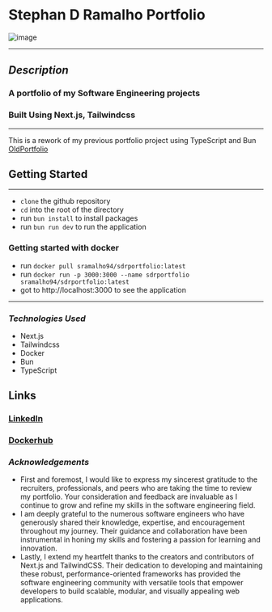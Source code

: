 # Stephan D Ramalho Portfolio

![image](https://i.imgur.com/ToRBcz1.jpg)

---

## **_Description_**

### A portfolio of my Software Engineering projects

### Built Using Next.js, Tailwindcss

---

This is a rework of my previous portfolio project using TypeScript and Bun
[OldPortfolio](https://github.com/sramalho94/portfolio_2023)

## Getting Started

---

- `clone` the github repository
- `cd` into the root of the directory
- run `bun install` to install packages
- run `bun run dev` to run the application

### Getting started with docker

- run `docker pull sramalho94/sdrportfolio:latest`
- run `docker run -p 3000:3000 --name sdrportfolio sramalho94/sdrportfolio:latest`
- got to http://localhost:3000 to see the application

---

### **_*Technologies Used*_**

- Next.js
- Tailwindcss
- Docker
- Bun
- TypeScript

## Links

### [LinkedIn](http://www.linkedin.com/in/stephan-ramalho)

### [Dockerhub](https://hub.docker.com/r/sramalho94/sdrportfolio)

### **_Acknowledgements_**

- First and foremost, I would like to express my sincerest gratitude to the recruiters, professionals, and peers who are taking the time to review my portfolio. Your consideration and feedback are invaluable as I continue to grow and refine my skills in the software engineering field.
- I am deeply grateful to the numerous software engineers who have generously shared their knowledge, expertise, and encouragement throughout my journey. Their guidance and collaboration have been instrumental in honing my skills and fostering a passion for learning and innovation.
- Lastly, I extend my heartfelt thanks to the creators and contributors of Next.js and TailwindCSS. Their dedication to developing and maintaining these robust, performance-oriented frameworks has provided the software engineering community with versatile tools that empower developers to build scalable, modular, and visually appealing web applications.
